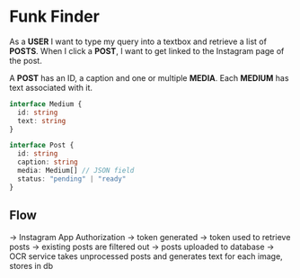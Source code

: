 # Funk Finder

As a **USER** I want to type my query into a textbox and retrieve a list of **POSTS**.
When I click a **POST**, I want to get linked to the Instagram page of the post.

A **POST** has an ID, a caption and one or multiple **MEDIA**.
Each **MEDIUM** has text associated with it.

```ts
interface Medium {
  id: string
  text: string
}

interface Post {
  id: string
  caption: string
  media: Medium[] // JSON field
  status: "pending" | "ready"
}
```

## Flow

-> Instagram App Authorization
-> token generated
-> token used to retrieve posts
-> existing posts are filtered out
-> posts uploaded to database
-> OCR service takes unprocessed posts and generates text for each image, stores in db
